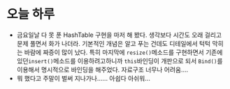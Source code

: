 # 오늘 하루

+ 금요일날 다 못 푼 HashTable 구현을 마저 해 봤다. 생각보다 시간도 오래 걸리고 문제 풀면서 화가 나더라. 기본적인 개념은 알고 푸는 건데도 디테일에서 턱턱 막히는 바람에 짜증이 많이 났다. 특히 마지막에 `resize()`메소드를 구현하면서 기존에 있던`insert()`메소드를 이용하려고하니까 `this`바인딩이 개판으로 되서 `Bind()`를 이용해서 명시적으로 바인딩을 해주었다. 자료구조 너무나 어려움....
+ 뭐 했다고 주말이 벌써 지나가나...... 아쉽다 아쉬워...

